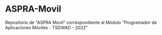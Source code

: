 # ASPRA-Movil
Repositorio de "ASPRA Movil" correspondiente al Módulo "Programador de Aplicaciones Móviles - TSDWAD - 2022"

